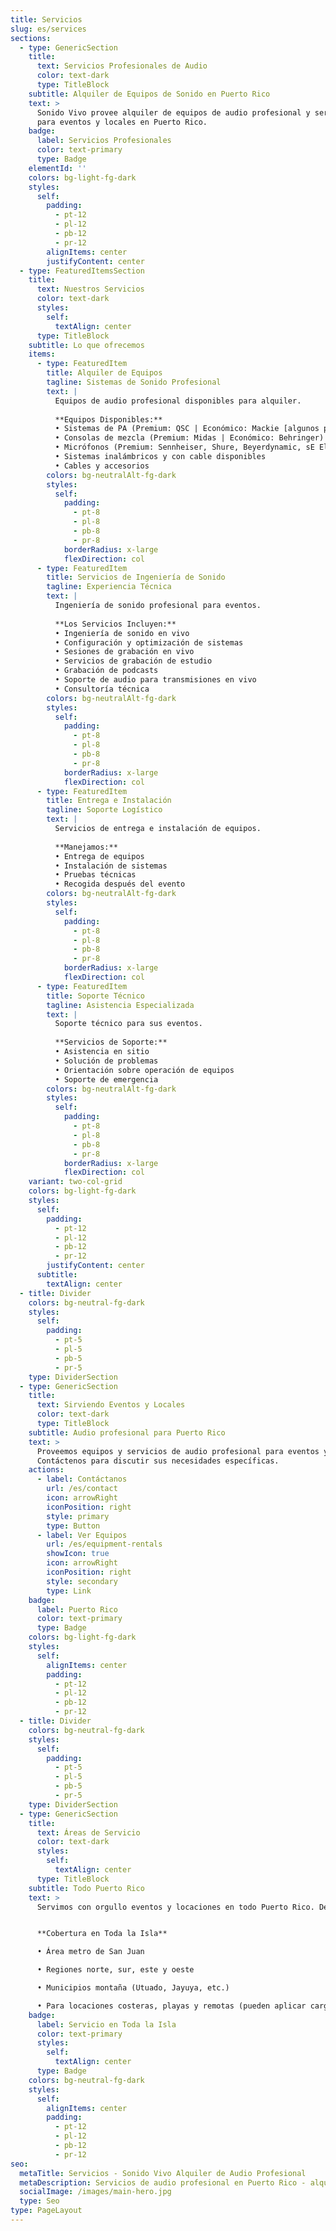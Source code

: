 ```yaml
---
title: Servicios
slug: es/services
sections:
  - type: GenericSection
    title:
      text: Servicios Profesionales de Audio
      color: text-dark
      type: TitleBlock
    subtitle: Alquiler de Equipos de Sonido en Puerto Rico
    text: >
      Sonido Vivo provee alquiler de equipos de audio profesional y servicios 
      para eventos y locales en Puerto Rico.
    badge:
      label: Servicios Profesionales
      color: text-primary
      type: Badge
    elementId: ''
    colors: bg-light-fg-dark
    styles:
      self:
        padding:
          - pt-12
          - pl-12
          - pb-12
          - pr-12
        alignItems: center
        justifyContent: center
  - type: FeaturedItemsSection
    title:
      text: Nuestros Servicios
      color: text-dark
      styles:
        self:
          textAlign: center
      type: TitleBlock
    subtitle: Lo que ofrecemos
    items:
      - type: FeaturedItem
        title: Alquiler de Equipos
        tagline: Sistemas de Sonido Profesional
        text: |
          Equipos de audio profesional disponibles para alquiler.
          
          **Equipos Disponibles:**
          • Sistemas de PA (Premium: QSC | Económico: Mackie [algunos productos como bocinas son de grado profesional], Behringer)
          • Consolas de mezcla (Premium: Midas | Económico: Behringer)
          • Micrófonos (Premium: Sennheiser, Shure, Beyerdynamic, sE Electronics)
          • Sistemas inalámbricos y con cable disponibles
          • Cables y accesorios
        colors: bg-neutralAlt-fg-dark
        styles:
          self:
            padding:
              - pt-8
              - pl-8
              - pb-8
              - pr-8
            borderRadius: x-large
            flexDirection: col
      - type: FeaturedItem
        title: Servicios de Ingeniería de Sonido
        tagline: Experiencia Técnica
        text: |
          Ingeniería de sonido profesional para eventos.
          
          **Los Servicios Incluyen:**
          • Ingeniería de sonido en vivo
          • Configuración y optimización de sistemas
          • Sesiones de grabación en vivo
          • Servicios de grabación de estudio
          • Grabación de podcasts
          • Soporte de audio para transmisiones en vivo
          • Consultoría técnica
        colors: bg-neutralAlt-fg-dark
        styles:
          self:
            padding:
              - pt-8
              - pl-8
              - pb-8
              - pr-8
            borderRadius: x-large
            flexDirection: col
      - type: FeaturedItem
        title: Entrega e Instalación
        tagline: Soporte Logístico
        text: |
          Servicios de entrega e instalación de equipos.
          
          **Manejamos:**
          • Entrega de equipos
          • Instalación de sistemas
          • Pruebas técnicas
          • Recogida después del evento
        colors: bg-neutralAlt-fg-dark
        styles:
          self:
            padding:
              - pt-8
              - pl-8
              - pb-8
              - pr-8
            borderRadius: x-large
            flexDirection: col
      - type: FeaturedItem
        title: Soporte Técnico
        tagline: Asistencia Especializada
        text: |
          Soporte técnico para sus eventos.
          
          **Servicios de Soporte:**
          • Asistencia en sitio
          • Solución de problemas
          • Orientación sobre operación de equipos
          • Soporte de emergencia
        colors: bg-neutralAlt-fg-dark
        styles:
          self:
            padding:
              - pt-8
              - pl-8
              - pb-8
              - pr-8
            borderRadius: x-large
            flexDirection: col
    variant: two-col-grid
    colors: bg-light-fg-dark
    styles:
      self:
        padding:
          - pt-12
          - pl-12
          - pb-12
          - pr-12
        justifyContent: center
      subtitle:
        textAlign: center
  - title: Divider
    colors: bg-neutral-fg-dark
    styles:
      self:
        padding:
          - pt-5
          - pl-5
          - pb-5
          - pr-5
    type: DividerSection
  - type: GenericSection
    title:
      text: Sirviendo Eventos y Locales
      color: text-dark
      type: TitleBlock
    subtitle: Audio profesional para Puerto Rico
    text: >
      Proveemos equipos y servicios de audio profesional para eventos y locales en todo Puerto Rico. Servimos San Juan, Bayamón, Carolina, Ponce, Caguas, Guaynabo, Mayagüez, Arecibo y áreas circundantes. El audio es nuestro servicio principal, con soluciones de video disponibles como extensión opcional para proyectos selectos. 
      Contáctenos para discutir sus necesidades específicas.
    actions:
      - label: Contáctanos
        url: /es/contact
        icon: arrowRight
        iconPosition: right
        style: primary
        type: Button
      - label: Ver Equipos
        url: /es/equipment-rentals
        showIcon: true
        icon: arrowRight
        iconPosition: right
        style: secondary
        type: Link
    badge:
      label: Puerto Rico
      color: text-primary
      type: Badge
    colors: bg-light-fg-dark
    styles:
      self:
        alignItems: center
        padding:
          - pt-12
          - pl-12
          - pb-12
          - pr-12
  - title: Divider
    colors: bg-neutral-fg-dark
    styles:
      self:
        padding:
          - pt-5
          - pl-5
          - pb-5
          - pr-5
    type: DividerSection
  - type: GenericSection
    title:
      text: Áreas de Servicio
      color: text-dark
      styles:
        self:
          textAlign: center
      type: TitleBlock
    subtitle: Todo Puerto Rico
    text: >
      Servimos con orgullo eventos y locaciones en todo Puerto Rico. Desde San Juan hasta Ponce, Mayagüez hasta Fajardo—donde sea que esté tu evento, ahí estaremos.


      **Cobertura en Toda la Isla**

      • Área metro de San Juan

      • Regiones norte, sur, este y oeste

      • Municipios montaña (Utuado, Jayuya, etc.)

      • Para locaciones costeras, playas y remotas (pueden aplicar cargos)
    badge:
      label: Servicio en Toda la Isla
      color: text-primary
      styles:
        self:
          textAlign: center
      type: Badge
    colors: bg-neutral-fg-dark
    styles:
      self:
        alignItems: center
        padding:
          - pt-12
          - pl-12
          - pb-12
          - pr-12
seo:
  metaTitle: Servicios - Sonido Vivo Alquiler de Audio Profesional
  metaDescription: Servicios de audio profesional en Puerto Rico - alquiler de equipos, ingeniería de sonido, entrega, instalación y soporte técnico para eventos y locales.
  socialImage: /images/main-hero.jpg
  type: Seo
type: PageLayout
---
```

